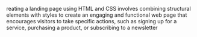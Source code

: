 reating a landing page using HTML and CSS involves combining structural elements with styles to create an engaging and functional web page that encourages visitors to take specific actions, such as signing up for a service, purchasing a product, or subscribing to a newsletter

